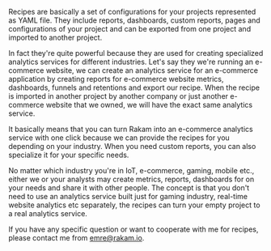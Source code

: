 Recipes are basically a set of configurations for your projects represented as YAML file. They include reports, dashboards, custom reports, pages and configurations of your project and can be exported from one project and imported to another project.

In fact they're quite powerful because they are used for creating specialized analytics services for different industries. Let's say they we're running an e-commerce website, we can create an analytics service for an e-commerce application by creating reports for e-commerce website metrics, dashboards, funnels and retentions and export our recipe. When the recipe is imported in another project by another company or just another e-commerce website that we owned, we will have the exact same analytics service. 

It basically means that you can turn Rakam into an e-commerce analytics service with one click because we can provide the recipes for you depending on your industry. When you need custom reports, you can also specialize it for your specific needs.

No matter which industry you're in IoT, e-commerce, gaming, mobile etc., either we or your analysts may create metrics, reports, dashboards for on your needs and share it with other people. The concept is that you don't need to use an analytics service built just for gaming industry, real-time website analytics etc separately, the recipes can turn your empty project to a real analytics service.

If you have any specific question or want to cooperate with me for recipes, please contact me from emre@rakam.io.
